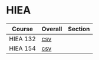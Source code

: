 # HIEA

| Course | Overall | Section |
| ------ | ------- | ------- |
| HIEA 132 | [csv](https://github.com/UCSD-Historical-Enrollment-Data/2024Spring/blob/main/overall/HIEA%20132.csv) |  |
| HIEA 154 | [csv](https://github.com/UCSD-Historical-Enrollment-Data/2024Spring/blob/main/overall/HIEA%20154.csv) |  |
